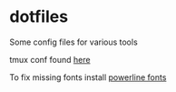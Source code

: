 # dotfiles
Some config files for various tools

tmux conf found [here](https://github.com/JohnMurray/dotfiles)  

To fix missing fonts install [powerline fonts](https://github.com/powerline/fonts)
